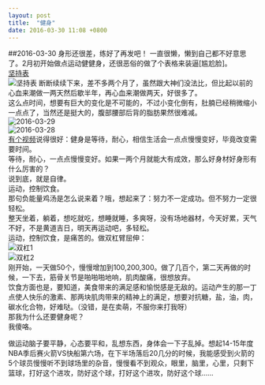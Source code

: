 ```yaml
---
layout: post
title:  "健身"
date: 2016-03-30 11:08 +0800
---
```

##2016-03-30 身形还很差，练好了再发吧！
一直很懒，懒到自己都不好意思了。2月初开始做点运动健健身，还很恶俗的做了个表格来装逼[尴尬脸]。  
[坚持表](https://docs.google.com/spreadsheets/d/11uC6EdN4ofFRy84qfyGgWdGEqW57TLrArTYt8BTf8JA/edit#gid=536255186)  
![坚持表](https://raw.githubusercontent.com/qiuhaidong/qiuhaidong.github.com/source/source/images/gym01.png)
断断续续下来，差不多两个月了，虽然跟大神们没法比，但比起以前的心血来潮做一两天然后歇半年，再心血来潮做两天，好很多了。  
这么点时间，想要有巨大的变化是不可能的，不过小变化倒有，肚腩已经稍微缩小一点点了，当然还是挺大的，腹部腰部后背的脂肪果然很难减。  
![2016-03-29](https://raw.githubusercontent.com/qiuhaidong/qiuhaidong.github.com/source/source/images/gym02.jpg)  
![2016-03-28](https://raw.githubusercontent.com/qiuhaidong/qiuhaidong.github.com/source/source/images/gym03.jpg)  
[有个视频](http://weibo.com/p/23044409f2cbd438616826c6de59d0364bf3ea)说得很好：健身是等待，耐心，相信生活会一点点慢慢变好，毕竟改变需要时间。  
等待，耐心，一点点慢慢变好。如果一两个月就能大有成效，那么好身材好身形有什么厉害的？  
说到底，就是自律。  
运动，控制饮食。  
那句负能量鸡汤是怎么说来着？哦，想起来了：努力不一定成功。但不努力一定很轻松。  
整天坐着，躺着，想吃就吃，想睡就睡，多爽呀，没有场地器材，今天好累，天气不好，不是黄道吉日，明天再运动吧，多轻松。  
运动，控制饮食，是痛苦的。做双杠臂屈伸：  
![双杠1](https://raw.githubusercontent.com/qiuhaidong/qiuhaidong.github.com/source/source/images/gym04.jpeg)  
![双杠2](https://raw.githubusercontent.com/qiuhaidong/qiuhaidong.github.com/source/source/images/gym05.jpeg)  
刚开始，一天做50个，慢慢增加到100,200,300。做了几百个，第二天再做的时候，一下去，筋骨关节是啪啪啪地响，肌肉酸痛，很想放弃。  
饮食方面也是，要知道，美食带来的满足感和愉悦感是无敌的。运动产生的那一丁点使人快乐的激素、那两块肌肉带来的精神上的满足，想要对抗糖，盐，油，肉，碳水化合物，好难哒。（没错，是在卖萌，不服你来打我呀）  
那我为什么还要健身呢？  
我傻咯。


做运动脑子要平静，心态要平和，乱想东西，身体会一下子乱掉。想起14-15年度NBA季后赛火箭VS快船第六场，在下半场落后20几分的时候，我能感受到火箭的5个球员慢慢听不到球场里的杂音，慢慢看不到观众，眼里，脑里，心里，只剩下篮球，打好这个进攻，防好这个球，打好这个进攻，防好这个球……
